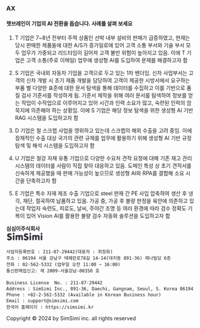 ### AX

#### 챗브레인이 기업의 AI 전환을 돕습니다. 사례를 살펴 보세요


1. T 기업은 7~8년 전부터 주력 상품인 선박 내부 설비의 판매가 급증하였고, 현재는 당시 판매한 제품들에 대한 A/S가 증가일로에 있어 고객 소통 부서와 기술 부서 모두 업무가 가중되고 리드타임이 길어져 고객 불만 위험이 높아지고 있음. 이에 T 기업은 고객 소통(주로 이메일) 업무에 생성형 AI를 도입하여 문제를 해결하고자 함

2. S 기업은 국내외 자동차 기업을 고객으로 두고 있는 1차 벤더임. 신차 사업부서는 고객의 신차 개발 시 초기 제품 개발을 담당하여 고객이 제공한 시방서에서 요구하는 부품 별 다양한 표준에 대한 문서 탐색을 통해 데이터를 수집하고 이를 기반으로 품질 검사 기준서를 작성하게 됨. 기준서 제작을 위해 여러 문서를 탐색하여 정보를 얻는 작업이 수작업으로 이루어지고 있어 시간과 인력 소요가 많고, 숙련된 인력의 암묵지에 의존해야 하는 상황임. 이에 S 기업은 해당 정보 탐색을 위한 생성형 AI 기반 RAG 시스템을 도입하고자 함

3. D 기업은 철 스크랩 사업을 영위하고 있는데 스크랩의 해외 수출을 고려 중임. 이에 잠재적인 수출 대상 국가의 관련 규제를 업무에 활용하기 위해 생성형 AI 기반 규정 탐색 및 해석 시스템을 도입하고자 함

4. U 기업은 철강 자재 유통 기업으로 다양한 수요처 견적 요청에 대해 기존 재고 관리 시스템의 데이터를 사람이 직접 찾아 대응하고 있음. 도메인 특성 상 초기 견적서를 신속하게 제공했을 때 판매 가능성이 높으므로 생성형 AI와 RPA를 결합해 소요 시간을 단축하고자 함

5. E 기업은 특수 자재 제조 수출 기업으로 steel 판재 간 PE 사입 압축하여 생산 후 냉각, 재단, 절곡하여 납품하고 있음. 가공 중, 가공 후 불량 판정을 육안에 의존하고 있는데 작업자 숙련도, 피로도, 날씨, 주야간 조명 등 여러 환경에 따라 검수 정확도 기복이 있어 Vision AI를 활용한 불량 검수 자동화 솔루션을 도입하고자 함


**심심이주식회사**  
<img src="/images/logo.jpg"  width="100">

    사업자등록번호 : 211-87-29442(대표자 : 최정회)  
    주소 : 06194 서울 강남구 테헤란로78길 14-14(대치동 891-36) 제나빌딩 6층  
    전화 : 02-562-5332 (업무일 오전 11:00 ~ 16:00)  
    통신판매업신고: 제 2009-서울강남-00350 호  

    Business License  No. : 211-87-29442  
    Address : SimSimi Inc., 891-36, Daechi, Gangnam, Seoul, S. Korea 06194  
    Phone : +82-2-562-5332 (Available in Korean Business hour)  
    Email : support@simsimi.com
    한국어 홈페이지 : https://simsimi.kr

Copyright © 2024 by SimSimi inc. all rights reserved
